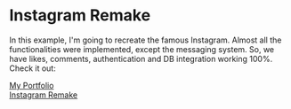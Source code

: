 # Instagram Remake

In this example, I'm going to recreate the famous Instagram. Almost all the functionalities were implemented, except the messaging system. So, we have likes, comments, authentication and DB integration working 100%. Check it out:

[My Portfolio](https://johanalves.com/) <br>
[Instagram Remake](https://portfolio5.johanalves.com/)
